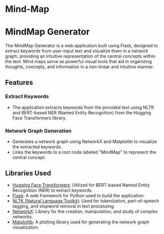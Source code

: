 # Mind-Map

# MindMap Generator

The MindMap Generator is a web application built using Flask, designed to extract keywords from user-input text and visualize them in a network graph, providing an intuitive representation of the central concepts within the text. Mind maps serve as powerful visual tools that aid in organizing thoughts, concepts, and information in a non-linear and intuitive manner. 

## Features

### Extract Keywords

- The application extracts keywords from the provided text using NLTK and BERT-based NER (Named Entity Recognition) from the Hugging Face Transformers library.

### Network Graph Generation

- Generates a network graph using NetworkX and Matplotlib to visualize the extracted keywords.
- Links the keywords to a root node labeled "MindMap" to represent the central concept.

## Libraries Used

- [Hugging Face Transformers](https://huggingface.co/transformers/): Utilized for BERT-based Named Entity Recognition (NER) to extract keywords.
- [Flask](https://flask.palletsprojects.com/en/2.0.x/): A web framework for Python used to build the application.
- [NLTK (Natural Language Toolkit)](https://www.nltk.org/): Used for tokenization, part-of-speech tagging, and stopword removal in text processing.
- [NetworkX](https://networkx.org/): Library for the creation, manipulation, and study of complex networks.
- [Matplotlib](https://matplotlib.org/): A plotting library used for generating the network graph visualization.


